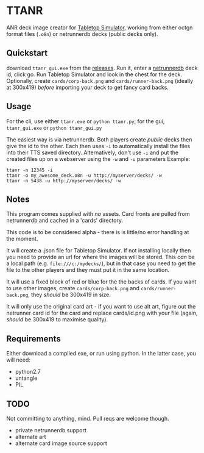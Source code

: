 # TTANR
ANR deck image creator for [Tabletop Simulator](http://berserk-games.com/), working from either octgn format files (`.o8n`) or netrunnerdb decks (public decks only).

## Quickstart

download `ttanr_gui.exe` from the [releases](https://github.com/cwoac/TTANR/releases/latest). Run it, enter a [netrunnerdb](http://netrunnerdb.com/) deck id, click go. Run Tabletop Simulator and look in the chest for the deck. Optionally, create `cards/corp-back.png` and `cards/runner-back.png` (ideally at 300x419) *before* importing your deck to get fancy card backs.

## Usage

For the cli, use either `ttanr.exe` or `python ttanr.py`; for the gui, `ttanr_gui.exe` or `python ttanr_gui.py`

The easiest way is via netrunnerdb. Both players create *public* decks then give the id to the other. Each then uses `-i` to automatically install the files into their TTS saved directory.
Alternatively, don't use `-i` and put the created files up on a webserver using the `-w` and `-u` parameters
Example:
````
ttanr -n 12345 -i
ttanr -o my_awesome_deck.o8n -u http://myserver/decks/ -w
ttanr -n 5438 -u http://myserver/decks/ -w
````

## Notes

This program comes supplied with *no* assets. Card fronts are pulled from netrunnerdb and cached in a 'cards' directory.

This code is to be considered alpha - there is is little/no error handling at the moment.

It will create a .json file for Tabletop Simulator. If not installing locally then you need to provide an url for where the images will be stored. This *can* be a local path (e.g. `file:///c:/mydecks/`), but in that case you need to get the file to the other players and they must put it in the same location.

It will use a fixed block of red or blue for the the backs of cards. If you want to use other images, create `cards/corp-back.png` and `cards/runner-back.png`, they *should* be 300x419 in size.

It will only use the original card art - if you want to use alt art, figure out the netrunner card id for the card and replace cards/id.png with your file (again, *should* be 300x419 to maximise quality).

## Requirements
Either download a compiled exe, or run using python. In the latter case, you will need:
- python2.7
- untangle
- PIL

## TODO
Not committing to anything, mind. Pull reqs are welcome though.
- private netrunnerdb support
- alternate art
- alternate card image source support
